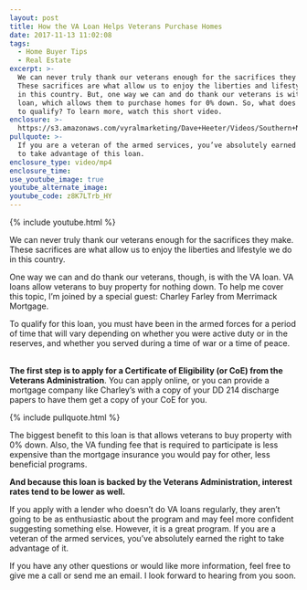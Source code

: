 ```yaml
---
layout: post
title: How the VA Loan Helps Veterans Purchase Homes
date: 2017-11-13 11:02:08
tags:
  - Home Buyer Tips
  - Real Estate
excerpt: >-
  We can never truly thank our veterans enough for the sacrifices they make.
  These sacrifices are what allow us to enjoy the liberties and lifestyle we do
  in this country. But, one way we can and do thank our veterans is with the VA
  loan, which allows them to purchase homes for 0% down. So, what does it take
  to qualify? To learn more, watch this short video.
enclosure: >-
  https://s3.amazonaws.com/vyralmarketing/Dave+Heeter/Videos/Southern+New+Hampshire+Real+Estate+Agent-+All+You+Should+Know+About+VA+Loans.mp4
pullquote: >-
  If you are a veteran of the armed services, you’ve absolutely earned the right
  to take advantage of this loan.
enclosure_type: video/mp4
enclosure_time:
use_youtube_image: true
youtube_alternate_image:
youtube_code: z8K7LTrb_HY
---
```



{% include youtube.html %}

We can never truly thank our veterans enough for the sacrifices they make. These sacrifices are what allow us to enjoy the liberties and lifestyle we do in this country.

One way we can and do thank our veterans, though, is with the VA loan. VA loans allow veterans to buy property for nothing down. To help me cover this topic, I’m joined by a special guest: Charley Farley from Merrimack Mortgage.

To qualify for this loan, you must have been in the armed forces for a period of time that will vary depending on whether you were active duty or in the reserves, and whether you served during a time of war or a time of peace.

<br>**The first step is to apply for a Certificate of Eligibility (or CoE) from the Veterans Administration**. You can apply online, or you can provide a mortgage company like Charley’s with a copy of your DD 214 discharge papers to have them get a copy of your CoE for you.

{% include pullquote.html %}

The biggest benefit to this loan is that allows veterans to buy property with 0% down. Also, the VA funding fee that is required to participate is less expensive than the mortgage insurance you would pay for other, less beneficial programs.

**And because this loan is backed by the Veterans Administration, interest rates tend to be lower as well.**

If you apply with a lender who doesn’t do VA loans regularly, they aren’t going to be as enthusiastic about the program and may feel more confident suggesting something else. However, it is a great program. If you are a veteran of the armed services, you’ve absolutely earned the right to take advantage of it.

If you have any other questions or would like more information, feel free to give me a call or send me an email. I look forward to hearing from you soon.